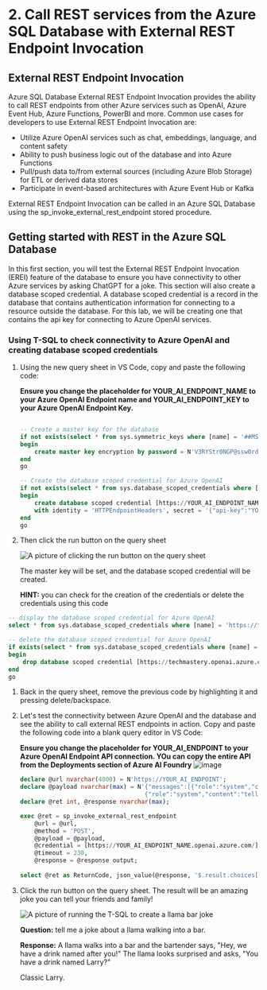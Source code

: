 # 2. Call REST services from the Azure SQL Database with External REST Endpoint Invocation

## External REST Endpoint Invocation

Azure SQL Database External REST Endpoint Invocation provides the ability to call REST endpoints from other Azure services such as OpenAI, Azure Event Hub, Azure Functions, PowerBI and more. Common use cases for developers to use External REST Endpoint Invocation are:

* Utilize Azure OpenAI services such as chat, embeddings, language, and content safety
* Ability to push business logic out of the database and into Azure Functions
* Pull/push data to/from external sources (including Azure Blob Storage) for ETL or derived data stores
* Participate in event-based architectures with Azure Event Hub or Kafka

External REST Endpoint Invocation can be called in an Azure SQL Database using the sp_invoke_external_rest_endpoint stored procedure.

## Getting started with REST in the Azure SQL Database

In this first section, you will test the External REST Endpoint Invocation (EREI) feature of the database to ensure you have connectivity to other Azure services by asking ChatGPT for a joke. This section will also create a database scoped credential. A database scoped credential is a record in the database that contains authentication information for connecting to a resource outside the database. For this lab, we will be creating one that contains the api key for connecting to Azure OpenAI services.

### Using T-SQL to check connectivity to Azure OpenAI and creating database scoped credentials

1. Using the new query sheet in VS Code, copy and paste the following code:

    **Ensure you change the placeholder for YOUR_AI_ENDPOINT_NAME to your Azure OpenAI Endpoint name and YOUR_AI_ENDPOINT_KEY to your Azure OpenAI Endpoint Key.**

    ```SQL

    -- Create a master key for the database
    if not exists(select * from sys.symmetric_keys where [name] = '##MS_DatabaseMasterKey##')
    begin
        create master key encryption by password = N'V3RYStr0NGP@ssw0rd!';
    end
    go

    -- Create the database scoped credential for Azure OpenAI
    if not exists(select * from sys.database_scoped_credentials where [name] = 'https://YOUR_AI_ENDPOINT_NAME.openai.azure.com/')
    begin
        create database scoped credential [https://YOUR_AI_ENDPOINT_NAME.openai.azure.com/]
        with identity = 'HTTPEndpointHeaders', secret = '{"api-key":"YOUR_AI_ENDPOINT_KEY"}';
    end
    go
    ```

1. Then click the run button on the query sheet

    ![A picture of clicking the run button on the query sheet](./media/Screenshot%202024-10-24%20at%209.18.36 AM.png)

    The master key will be set, and the database scoped credential will be created.

   **HINT:** you can check for the creation of the credentials or delete the credentials using this code
```SQL
-- display the database scoped credential for Azure OpenAI
select * from sys.database_scoped_credentials where [name] = 'https://techmastery.openai.azure.com/'

-- delete the database scoped credential for Azure OpenAI
if exists(select * from sys.database_scoped_credentials where [name] = 'https://techmastery.openai.azure.com/')
begin
    drop database scoped credential [https://techmastery.openai.azure.com/];
end
go
```


1. Back in the query sheet, remove the previous code by highlighting it and pressing delete/backspace.

1. Let's test the connectivity between Azure OpenAI and the database and see the ability to call external REST endpoints in action. Copy and paste the following code into a blank query editor in VS Code:

    **Ensure you change the placeholder for YOUR_AI_ENDPOINT to your Azure OpenAI Endpoint API connection. YOu can copy the entire API from the Deployments section of Azure AI Foundry** ![image](https://github.com/user-attachments/assets/a1774169-c651-40c0-8a8e-4dccba2c6b8d)


    ```SQL
    declare @url nvarchar(4000) = N'https://YOUR_AI_ENDPOINT';
    declare @payload nvarchar(max) = N'{"messages":[{"role":"system","content":"You are an expert joke teller."},                                   
                                       {"role":"system","content":"tell me a joke about a llama walking into a bar"}]}'
    declare @ret int, @response nvarchar(max);

    exec @ret = sp_invoke_external_rest_endpoint
        @url = @url,
        @method = 'POST', 
        @payload = @payload,
        @credential = [https://YOUR_AI_ENDPOINT_NAME.openai.azure.com/],    
        @timeout = 230,
        @response = @response output;
        
    select @ret as ReturnCode, json_value(@response, '$.result.choices[0].message.content') as "Joke";
    ```

1. Click the run button on the query sheet. The result will be an amazing joke you can tell your friends and family!

    ![A picture of running the T-SQL to create a llama bar joke](./media/Screenshot%202024-10-25%20at%206.44.56 AM.png)

    **Question:** tell me a joke about a llama walking into a bar.
    
    **Response:** A llama walks into a bar and the bartender says, "Hey, we have a drink named after you!" The llama looks surprised and asks, "You have a drink named Larry?"

    Classic Larry.
